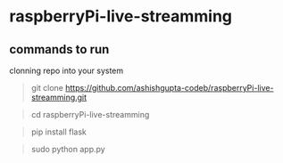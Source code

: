 # raspberryPi-live-streamming

## commands to run

clonning repo into your system

> git clone https://github.com/ashishgupta-codeb/raspberryPi-live-streamming.git

> cd raspberryPi-live-streamming

> pip install flask

> sudo python app.py
